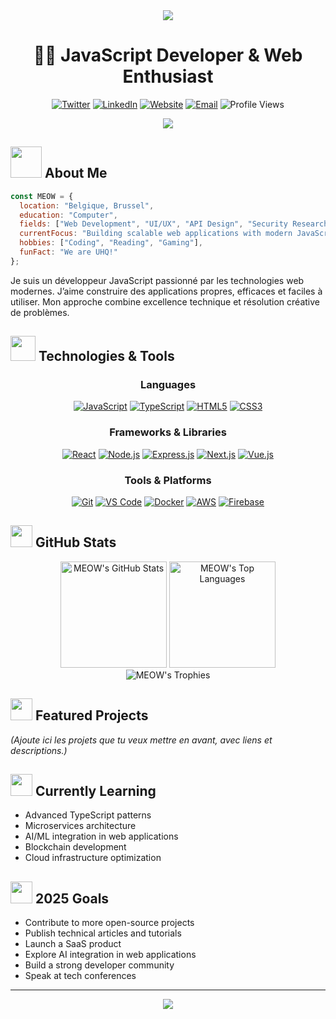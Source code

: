 <div align="center">
  <img src="https://capsule-render.vercel.app/api?type=waving&height=300&color=gradient&text=MEOW" />
</div>

<h1 align="center">👨‍💻 JavaScript Developer & Web Enthusiast</h1>

<p align="center">
  <a href="https://twitter.com/MEOW"><img src="https://img.shields.io/badge/Twitter-1DA1F2?style=for-the-badge&logo=twitter&logoColor=white" alt="Twitter" /></a>
  <a href="https://www.linkedin.com/in/MEOW/"><img src="https://img.shields.io/badge/LinkedIn-0077B5?style=for-the-badge&logo=linkedin&logoColor=white" alt="LinkedIn" /></a>
  <a href="https://meow.dev"><img src="https://img.shields.io/badge/Website-FF5722?style=for-the-badge&logo=google-chrome&logoColor=white" alt="Website" /></a>
  <a href="mailto:contact@meow.dev"><img src="https://img.shields.io/badge/Email-D14836?style=for-the-badge&logo=gmail&logoColor=white" alt="Email" /></a>
  <img src="https://komarev.com/ghpvc/?username=MEOW&style=for-the-badge&color=blueviolet" alt="Profile Views" />
</p>

<div align="center">
  <img src="https://readme-typing-svg.demolab.com?font=Fira+Code&size=22&pause=1000&color=36BCF7FF&center=true&vCenter=true&width=435&lines=JavaScript+Developer;React+%26+Node.js+Expert;Open+Source+Contributor;Always+Learning" />
</div>

## <img src="https://media.giphy.com/media/VgCDAzcKvsR6OM0uWg/giphy.gif" width="50"> About Me

```javascript
const MEOW = {
  location: "Belgique, Brussel",
  education: "Computer",
  fields: ["Web Development", "UI/UX", "API Design", "Security Research"],
  currentFocus: "Building scalable web applications with modern JavaScript",
  hobbies: ["Coding", "Reading", "Gaming"],
  funFact: "We are UHQ!"
};
```

Je suis un développeur JavaScript passionné par les technologies web modernes. J’aime construire des applications propres, efficaces et faciles à utiliser. Mon approche combine excellence technique et résolution créative de problèmes.

## <img src="https://media.giphy.com/media/WUlplcMpOCEmTGBtBW/giphy.gif" width="40"> Technologies & Tools

<div align="center">

### Languages
[![JavaScript](https://img.shields.io/badge/JavaScript-F7DF1E?style=for-the-badge&logo=javascript&logoColor=black)](https://github.com/MEOW)
[![TypeScript](https://img.shields.io/badge/TypeScript-3178C6?style=for-the-badge&logo=typescript&logoColor=white)](https://github.com/MEOW)
[![HTML5](https://img.shields.io/badge/HTML5-E34F26?style=for-the-badge&logo=html5&logoColor=white)](https://github.com/MEOW)
[![CSS3](https://img.shields.io/badge/CSS3-1572B6?style=for-the-badge&logo=css3&logoColor=white)](https://github.com/MEOW)

### Frameworks & Libraries
[![React](https://img.shields.io/badge/React-61DAFB?style=for-the-badge&logo=react&logoColor=black)](https://github.com/MEOW)
[![Node.js](https://img.shields.io/badge/Node.js-339933?style=for-the-badge&logo=nodedotjs&logoColor=white)](https://github.com/MEOW)
[![Express.js](https://img.shields.io/badge/Express-000000?style=for-the-badge&logo=express&logoColor=white)](https://github.com/MEOW)
[![Next.js](https://img.shields.io/badge/Next.js-000000?style=for-the-badge&logo=nextdotjs&logoColor=white)](https://github.com/MEOW)
[![Vue.js](https://img.shields.io/badge/Vue.js-4FC08D?style=for-the-badge&logo=vuedotjs&logoColor=white)](https://github.com/MEOW)

### Tools & Platforms
[![Git](https://img.shields.io/badge/Git-F05032?style=for-the-badge&logo=git&logoColor=white)](https://github.com/MEOW)
[![VS Code](https://img.shields.io/badge/VS_Code-007ACC?style=for-the-badge&logo=visual-studio-code&logoColor=white)](https://github.com/MEOW)
[![Docker](https://img.shields.io/badge/Docker-2496ED?style=for-the-badge&logo=docker&logoColor=white)](https://github.com/MEOW)
[![AWS](https://img.shields.io/badge/AWS-232F3E?style=for-the-badge&logo=amazon-aws&logoColor=white)](https://github.com/MEOW)
[![Firebase](https://img.shields.io/badge/Firebase-FFCA28?style=for-the-badge&logo=firebase&logoColor=black)](https://github.com/MEOW)

</div>

## <img src="https://media.giphy.com/media/iY8CRBdQXODJSCERIr/giphy.gif" width="35"> GitHub Stats

<div align="center">
  <img src="https://github-readme-stats.vercel.app/api?username=MEOW&show_icons=true&theme=tokyonight&hide_border=true&count_private=true" alt="MEOW's GitHub Stats" height="170" />
  <img src="https://github-readme-stats.vercel.app/api/top-langs/?username=MEOW&layout=compact&theme=tokyonight&hide_border=true" alt="MEOW's Top Languages" height="170" />
</div>

<div align="center">
  <img src="https://github-profile-trophy.vercel.app/?username=MEOW&theme=discord&no-frame=true&column=7&margin-w=15" alt="MEOW's Trophies" />
</div>

## <img src="https://media.giphy.com/media/j2pOGeGYKe2xCCKwfi/giphy.gif" width="35"> Featured Projects

*(Ajoute ici les projets que tu veux mettre en avant, avec liens et descriptions.)*

## <img src="https://media.giphy.com/media/L1R1tvI9svkIWwpVYr/giphy.gif" width="35"> Currently Learning

- Advanced TypeScript patterns
- Microservices architecture
- AI/ML integration in web applications
- Blockchain development
- Cloud infrastructure optimization

## <img src="https://media.giphy.com/media/JrXas5Oi5rONl90jmK/giphy.gif" width="35"> 2025 Goals

- Contribute to more open-source projects
- Publish technical articles and tutorials
- Launch a SaaS product
- Explore AI integration in web applications
- Build a strong developer community
- Speak at tech conferences

---

<div align="center">
  <img src="https://capsule-render.vercel.app/api?type=waving&color=gradient&height=100&section=footer" />
</div>


